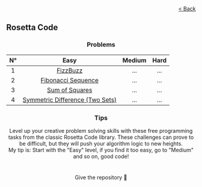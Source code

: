 <p align="right">
  <a href="../../../README.md">< Back</a>
</p>

<h2>Rosetta Code</h2>

<h3 align="center">Problems</h3>

<div align="center">

| N° | Easy 	| Medium 	| Hard 	|
|:---: |:---:	|:---:	|:---:	|
| 1 | [FizzBuzz](./fizzbuzz/problem.md)	| ... 	| ... 	|
| 2 | [Fibonacci Sequence](./fibonacci-sequence/problem.md) 	| ... 	| ... 	|
| 3 | [Sum of Squares](./sum-of-squares/problem.md) 	| ... 	| ... 	|
| 4 | [Symmetric Difference (Two Sets)](./symmetric-difference-two-sets/problem.md) 	| ... 	| ... 	|

</div>

<h3 align="center">Tips</h3>

<p align="center">Level up your creative problem solving skills with these free programming tasks from the classic Rosetta Code library.
These challenges can prove to be difficult, but they will push your algorithm logic to new heights.
<br>
My tip is: Start with the "Easy" level, if you find it too easy, go to "Medium" and so on, good code!</p>

#

<p align="center">Give the repository 🌟<p>
